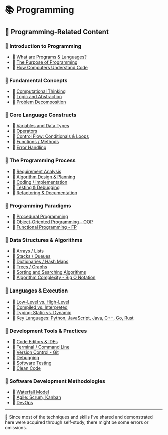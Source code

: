 # 📚 Programming

## 🔗 Programming-Related Content

### 📕 Introduction to Programming

- 📖 [What are Programs & Languages?](./introduction-to-programming/01-what-are-programs-and-languages.md)
- 📖 [The Purpose of Programming](./introduction-to-programming/02-the-purpose-of-programming.md)
- 📖 [How Computers Understand Code](./introduction-to-programming/03-how-computers-understand-code.md)

### 📕 Fundamental Concepts

- 📖 [Computational Thinking]()
- 📖 [Logic and Abstraction]()
- 📖 [Problem Decomposition]()

### 📕 Core Language Constructs

- 📖 [Variables and Data Types]()
- 📖 [Operators]()
- 📖 [Control Flow: Conditionals & Loops]()
- 📖 [Functions / Methods]()
- 📖 [Error Handling]()

### 📕 The Programming Process

- 📖 [Requirement Analysis]()
- 📖 [Algorithm Design & Planning]()
- 📖 [Coding / Implementation]()
- 📖 [Testing & Debugging]()
- 📖 [Refactoring & Documentation]()

### 📕 Programming Paradigms

- 📖 [Procedural Programming]()
- 📖 [Object-Oriented Programming - OOP]()
- 📖 [Functional Programming - FP]()

### 📕 Data Structures & Algorithms

- 📖 [Arrays / Lists]()
- 📖 [Stacks / Queues]()
- 📖 [Dictionaries / Hash Maps]()
- 📖 [Trees / Graphs]()
- 📖 [Sorting and Searching Algorithms]()
- 📖 [Algorithm Complexity - Big O Notation]()

### 📕 Languages & Execution

- 📖 [Low-Level vs. High-Level]()
- 📖 [Compiled vs. Interpreted]()
- 📖 [Typing: Static vs. Dynamic]()
- 📖 [Key Languages: Python, JavaScript, Java, C++, Go, Rust]()

### 📕 Development Tools & Practices

- 📖 [Code Editors & IDEs]()
- 📖 [Terminal / Command Line]()
- 📖 [Version Control - Git]()
- 📖 [Debugging]()
- 📖 [Software Testing]()
- 📖 [Clean Code]()

### 📕 Software Development Methodologies

- 📖 [Waterfall Model]()
- 📖 [Agile: Scrum, Kanban]()
- 📖 [DevOps]()

---

📍 Since most of the techniques and skills I've shared and demonstrated here were acquired through self-study, there might be some errors or omissions.